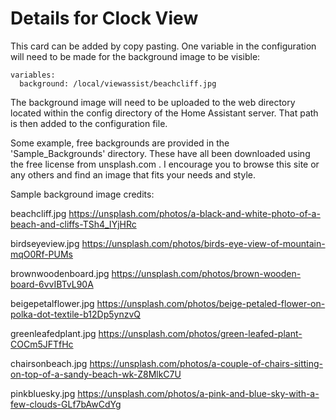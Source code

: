 # Details for Clock View

This card can be added by copy pasting.  One variable in the configuration will need to be made for the background image to be visible:

```
variables:
  background: /local/viewassist/beachcliff.jpg
```
The background image will need to be uploaded to the web directory located within the config directory of the Home Assistant server.  That path is then added to the configuration file.

Some example, free backgrounds are provided in the 'Sample_Backgrounds' directory.  These have all been downloaded using the free license from unsplash.com .  I encourage you to browse this site or any others and find an image that fits your needs and style.


Sample background image credits:

beachcliff.jpg
https://unsplash.com/photos/a-black-and-white-photo-of-a-beach-and-cliffs-TSh4_IYjHRc

birdseyeview.jpg
https://unsplash.com/photos/birds-eye-view-of-mountain-mqO0Rf-PUMs

brownwoodenboard.jpg
https://unsplash.com/photos/brown-wooden-board-6vvIBTvL90A

beigepetalflower.jpg
https://unsplash.com/photos/beige-petaled-flower-on-polka-dot-textile-b12Dp5ynzvQ

greenleafedplant.jpg
https://unsplash.com/photos/green-leafed-plant-COCm5JFTfHc

chairsonbeach.jpg
https://unsplash.com/photos/a-couple-of-chairs-sitting-on-top-of-a-sandy-beach-wk-Z8MlkC7U

pinkbluesky.jpg
https://unsplash.com/photos/a-pink-and-blue-sky-with-a-few-clouds-GLf7bAwCdYg
